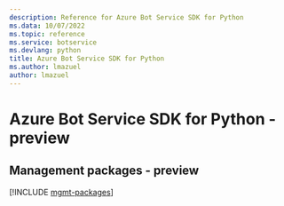 ```yaml
---
description: Reference for Azure Bot Service SDK for Python
ms.data: 10/07/2022
ms.topic: reference
ms.service: botservice
ms.devlang: python
title: Azure Bot Service SDK for Python
ms.author: lmazuel
author: lmazuel
---
```

# Azure Bot Service SDK for Python - preview

## Management packages - preview
[!INCLUDE [mgmt-packages](bot-service-mgmt-index.md)]